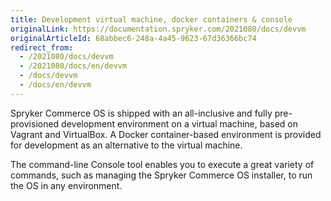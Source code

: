 ```yaml
---
title: Development virtual machine, docker containers & console
originalLink: https://documentation.spryker.com/2021080/docs/devvm
originalArticleId: 68abbec6-248a-4a45-9623-67d36366bc74
redirect_from:
  - /2021080/docs/devvm
  - /2021080/docs/en/devvm
  - /docs/devvm
  - /docs/en/devvm
---
```


Spryker Commerce OS is shipped with an all-inclusive and fully pre-provisioned development environment on a virtual machine, based on Vagrant and VirtualBox. A Docker container-based environment is provided for development as an alternative to the virtual machine.

The command-line Console tool enables you to execute a great variety of commands, such as managing the Spryker Commerce OS installer, to run the OS in any environment.

